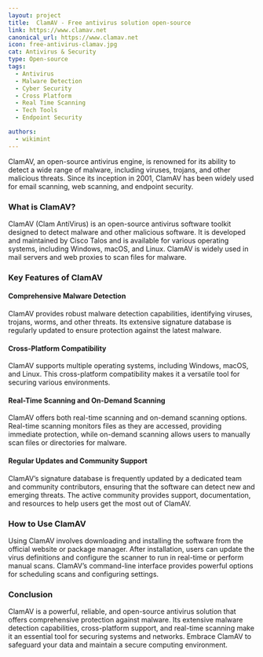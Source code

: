 ```yaml
---
layout: project
title:  ClamAV - Free antivirus solution open-source 
link: https://www.clamav.net
canonical_url: https://www.clamav.net
icon: free-antivirus-clamav.jpg
cat: Antivirus & Security
type: Open-source
tags: 
  - Antivirus
  - Malware Detection
  - Cyber Security
  - Cross Platform
  - Real Time Scanning
  - Tech Tools
  - Endpoint Security

authors:
  - wikimint
---
```


ClamAV, an open-source antivirus engine, is renowned for its ability to detect a wide range of malware, including viruses, trojans, and other malicious threats. Since its inception in 2001, ClamAV has been widely used for email scanning, web scanning, and endpoint security.

### What is ClamAV?

ClamAV (Clam AntiVirus) is an open-source antivirus software toolkit designed to detect malware and other malicious software. It is developed and maintained by Cisco Talos and is available for various operating systems, including Windows, macOS, and Linux. ClamAV is widely used in mail servers and web proxies to scan files for malware.

### Key Features of ClamAV

#### Comprehensive Malware Detection

ClamAV provides robust malware detection capabilities, identifying viruses, trojans, worms, and other threats. Its extensive signature database is regularly updated to ensure protection against the latest malware.

#### Cross-Platform Compatibility

ClamAV supports multiple operating systems, including Windows, macOS, and Linux. This cross-platform compatibility makes it a versatile tool for securing various environments.

#### Real-Time Scanning and On-Demand Scanning

ClamAV offers both real-time scanning and on-demand scanning options. Real-time scanning monitors files as they are accessed, providing immediate protection, while on-demand scanning allows users to manually scan files or directories for malware.

#### Regular Updates and Community Support

ClamAV’s signature database is frequently updated by a dedicated team and community contributors, ensuring that the software can detect new and emerging threats. The active community provides support, documentation, and resources to help users get the most out of ClamAV.

### How to Use ClamAV

Using ClamAV involves downloading and installing the software from the official website or package manager. After installation, users can update the virus definitions and configure the scanner to run in real-time or perform manual scans. ClamAV’s command-line interface provides powerful options for scheduling scans and configuring settings.

### Conclusion

ClamAV is a powerful, reliable, and open-source antivirus solution that offers comprehensive protection against malware. Its extensive malware detection capabilities, cross-platform support, and real-time scanning make it an essential tool for securing systems and networks. Embrace ClamAV to safeguard your data and maintain a secure computing environment.